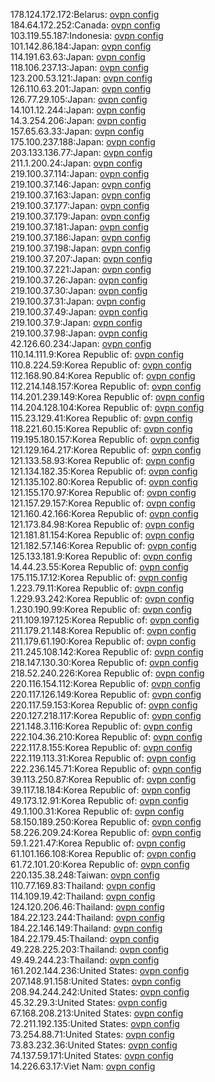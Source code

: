 178.124.172.172:Belarus: [ovpn config](vpn/178_124_172_172.ovpn)  
184.64.172.252:Canada: [ovpn config](vpn/184_64_172_252.ovpn)  
103.119.55.187:Indonesia: [ovpn config](vpn/103_119_55_187.ovpn)  
101.142.86.184:Japan: [ovpn config](vpn/101_142_86_184.ovpn)  
114.191.63.63:Japan: [ovpn config](vpn/114_191_63_63.ovpn)  
118.106.237.13:Japan: [ovpn config](vpn/118_106_237_13.ovpn)  
123.200.53.121:Japan: [ovpn config](vpn/123_200_53_121.ovpn)  
126.110.63.201:Japan: [ovpn config](vpn/126_110_63_201.ovpn)  
126.77.29.105:Japan: [ovpn config](vpn/126_77_29_105.ovpn)  
14.101.12.244:Japan: [ovpn config](vpn/14_101_12_244.ovpn)  
14.3.254.206:Japan: [ovpn config](vpn/14_3_254_206.ovpn)  
157.65.63.33:Japan: [ovpn config](vpn/157_65_63_33.ovpn)  
175.100.237.188:Japan: [ovpn config](vpn/175_100_237_188.ovpn)  
203.133.136.77:Japan: [ovpn config](vpn/203_133_136_77.ovpn)  
211.1.200.24:Japan: [ovpn config](vpn/211_1_200_24.ovpn)  
219.100.37.114:Japan: [ovpn config](vpn/219_100_37_114.ovpn)  
219.100.37.146:Japan: [ovpn config](vpn/219_100_37_146.ovpn)  
219.100.37.163:Japan: [ovpn config](vpn/219_100_37_163.ovpn)  
219.100.37.177:Japan: [ovpn config](vpn/219_100_37_177.ovpn)  
219.100.37.179:Japan: [ovpn config](vpn/219_100_37_179.ovpn)  
219.100.37.181:Japan: [ovpn config](vpn/219_100_37_181.ovpn)  
219.100.37.186:Japan: [ovpn config](vpn/219_100_37_186.ovpn)  
219.100.37.198:Japan: [ovpn config](vpn/219_100_37_198.ovpn)  
219.100.37.207:Japan: [ovpn config](vpn/219_100_37_207.ovpn)  
219.100.37.221:Japan: [ovpn config](vpn/219_100_37_221.ovpn)  
219.100.37.26:Japan: [ovpn config](vpn/219_100_37_26.ovpn)  
219.100.37.30:Japan: [ovpn config](vpn/219_100_37_30.ovpn)  
219.100.37.31:Japan: [ovpn config](vpn/219_100_37_31.ovpn)  
219.100.37.49:Japan: [ovpn config](vpn/219_100_37_49.ovpn)  
219.100.37.9:Japan: [ovpn config](vpn/219_100_37_9.ovpn)  
219.100.37.98:Japan: [ovpn config](vpn/219_100_37_98.ovpn)  
42.126.60.234:Japan: [ovpn config](vpn/42_126_60_234.ovpn)  
110.14.111.9:Korea Republic of: [ovpn config](vpn/110_14_111_9.ovpn)  
110.8.224.59:Korea Republic of: [ovpn config](vpn/110_8_224_59.ovpn)  
112.168.90.84:Korea Republic of: [ovpn config](vpn/112_168_90_84.ovpn)  
112.214.148.157:Korea Republic of: [ovpn config](vpn/112_214_148_157.ovpn)  
114.201.239.149:Korea Republic of: [ovpn config](vpn/114_201_239_149.ovpn)  
114.204.128.104:Korea Republic of: [ovpn config](vpn/114_204_128_104.ovpn)  
115.23.129.41:Korea Republic of: [ovpn config](vpn/115_23_129_41.ovpn)  
118.221.60.15:Korea Republic of: [ovpn config](vpn/118_221_60_15.ovpn)  
119.195.180.157:Korea Republic of: [ovpn config](vpn/119_195_180_157.ovpn)  
121.129.164.217:Korea Republic of: [ovpn config](vpn/121_129_164_217.ovpn)  
121.133.58.93:Korea Republic of: [ovpn config](vpn/121_133_58_93.ovpn)  
121.134.182.35:Korea Republic of: [ovpn config](vpn/121_134_182_35.ovpn)  
121.135.102.80:Korea Republic of: [ovpn config](vpn/121_135_102_80.ovpn)  
121.155.170.97:Korea Republic of: [ovpn config](vpn/121_155_170_97.ovpn)  
121.157.29.157:Korea Republic of: [ovpn config](vpn/121_157_29_157.ovpn)  
121.160.42.166:Korea Republic of: [ovpn config](vpn/121_160_42_166.ovpn)  
121.173.84.98:Korea Republic of: [ovpn config](vpn/121_173_84_98.ovpn)  
121.181.81.154:Korea Republic of: [ovpn config](vpn/121_181_81_154.ovpn)  
121.182.57.146:Korea Republic of: [ovpn config](vpn/121_182_57_146.ovpn)  
125.133.181.9:Korea Republic of: [ovpn config](vpn/125_133_181_9.ovpn)  
14.44.23.55:Korea Republic of: [ovpn config](vpn/14_44_23_55.ovpn)  
175.115.17.12:Korea Republic of: [ovpn config](vpn/175_115_17_12.ovpn)  
1.223.79.11:Korea Republic of: [ovpn config](vpn/1_223_79_11.ovpn)  
1.229.93.242:Korea Republic of: [ovpn config](vpn/1_229_93_242.ovpn)  
1.230.190.99:Korea Republic of: [ovpn config](vpn/1_230_190_99.ovpn)  
211.109.197.125:Korea Republic of: [ovpn config](vpn/211_109_197_125.ovpn)  
211.179.21.148:Korea Republic of: [ovpn config](vpn/211_179_21_148.ovpn)  
211.179.61.190:Korea Republic of: [ovpn config](vpn/211_179_61_190.ovpn)  
211.245.108.142:Korea Republic of: [ovpn config](vpn/211_245_108_142.ovpn)  
218.147.130.30:Korea Republic of: [ovpn config](vpn/218_147_130_30.ovpn)  
218.52.240.226:Korea Republic of: [ovpn config](vpn/218_52_240_226.ovpn)  
220.116.154.112:Korea Republic of: [ovpn config](vpn/220_116_154_112.ovpn)  
220.117.126.149:Korea Republic of: [ovpn config](vpn/220_117_126_149.ovpn)  
220.117.59.153:Korea Republic of: [ovpn config](vpn/220_117_59_153.ovpn)  
220.127.218.117:Korea Republic of: [ovpn config](vpn/220_127_218_117.ovpn)  
221.148.3.116:Korea Republic of: [ovpn config](vpn/221_148_3_116.ovpn)  
222.104.36.210:Korea Republic of: [ovpn config](vpn/222_104_36_210.ovpn)  
222.117.8.155:Korea Republic of: [ovpn config](vpn/222_117_8_155.ovpn)  
222.119.113.31:Korea Republic of: [ovpn config](vpn/222_119_113_31.ovpn)  
222.236.145.71:Korea Republic of: [ovpn config](vpn/222_236_145_71.ovpn)  
39.113.250.87:Korea Republic of: [ovpn config](vpn/39_113_250_87.ovpn)  
39.117.18.184:Korea Republic of: [ovpn config](vpn/39_117_18_184.ovpn)  
49.173.12.91:Korea Republic of: [ovpn config](vpn/49_173_12_91.ovpn)  
49.1.100.31:Korea Republic of: [ovpn config](vpn/49_1_100_31.ovpn)  
58.150.189.250:Korea Republic of: [ovpn config](vpn/58_150_189_250.ovpn)  
58.226.209.24:Korea Republic of: [ovpn config](vpn/58_226_209_24.ovpn)  
59.1.221.47:Korea Republic of: [ovpn config](vpn/59_1_221_47.ovpn)  
61.101.166.108:Korea Republic of: [ovpn config](vpn/61_101_166_108.ovpn)  
61.72.101.20:Korea Republic of: [ovpn config](vpn/61_72_101_20.ovpn)  
220.135.38.248:Taiwan: [ovpn config](vpn/220_135_38_248.ovpn)  
110.77.169.83:Thailand: [ovpn config](vpn/110_77_169_83.ovpn)  
114.109.19.42:Thailand: [ovpn config](vpn/114_109_19_42.ovpn)  
124.120.206.46:Thailand: [ovpn config](vpn/124_120_206_46.ovpn)  
184.22.123.244:Thailand: [ovpn config](vpn/184_22_123_244.ovpn)  
184.22.146.149:Thailand: [ovpn config](vpn/184_22_146_149.ovpn)  
184.22.179.45:Thailand: [ovpn config](vpn/184_22_179_45.ovpn)  
49.228.225.203:Thailand: [ovpn config](vpn/49_228_225_203.ovpn)  
49.49.244.23:Thailand: [ovpn config](vpn/49_49_244_23.ovpn)  
161.202.144.236:United States: [ovpn config](vpn/161_202_144_236.ovpn)  
207.148.91.158:United States: [ovpn config](vpn/207_148_91_158.ovpn)  
208.94.244.242:United States: [ovpn config](vpn/208_94_244_242.ovpn)  
45.32.29.3:United States: [ovpn config](vpn/45_32_29_3.ovpn)  
67.168.208.213:United States: [ovpn config](vpn/67_168_208_213.ovpn)  
72.211.192.135:United States: [ovpn config](vpn/72_211_192_135.ovpn)  
73.254.88.71:United States: [ovpn config](vpn/73_254_88_71.ovpn)  
73.83.232.36:United States: [ovpn config](vpn/73_83_232_36.ovpn)  
74.137.59.171:United States: [ovpn config](vpn/74_137_59_171.ovpn)  
14.226.63.17:Viet Nam: [ovpn config](vpn/14_226_63_17.ovpn)  
